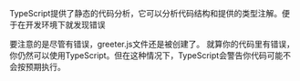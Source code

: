TypeScript提供了静态的代码分析，它可以分析代码结构和提供的类型注解。便于在开发环境下就发现错误

要注意的是尽管有错误，greeter.js文件还是被创建了。 就算你的代码里有错误，你仍然可以使用TypeScript。但在这种情况下，TypeScript会警告你代码可能不会按预期执行。